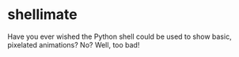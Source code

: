 # shellimate
Have you ever wished the Python shell could be used to show basic, pixelated animations? No? Well, too bad!
